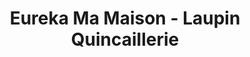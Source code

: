 ---
title: "Eureka Ma Maison - Laupin Quincaillerie"
url: /genelard/eureka-ma-maison-laupin-quincaillerie/
shop: matériel informatique
---
